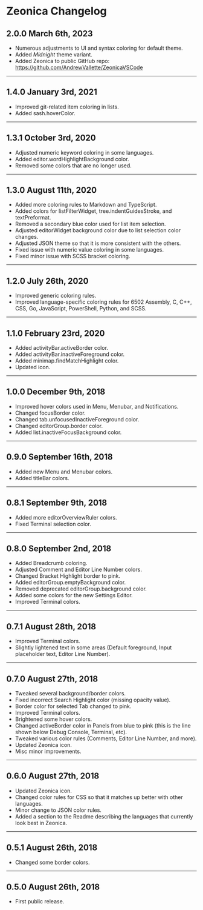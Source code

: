 # **Zeonica** Changelog

## **2.0.0** March 6th, 2023

- Numerous adjustments to UI and syntax coloring for default theme.
- Added *Midnight* theme variant.
- Added Zeonica to public GitHub repo: https://github.com/AndrewVallette/ZeonicaVSCode

---

## **1.4.0** January 3rd, 2021

- Improved git-related item coloring in lists.
- Added sash.hoverColor.

---

## **1.3.1** October 3rd, 2020

- Adjusted numeric keyword coloring in some languages.
- Added editor.wordHighlightBackground color.
- Removed some colors that are no longer used.

---

## **1.3.0** August 11th, 2020

- Added more coloring rules to Markdown and TypeScript.
- Added colors for listFilterWidget, tree.indentGuidesStroke, and textPreformat.
- Removed a secondary blue color used for list item selection.
- Adjusted editorWidget background color due to list selection color changes.
- Adjusted JSON theme so that it is more consistent with the others.
- Fixed issue with numeric value coloring in some languages.
- Fixed minor issue with SCSS bracket coloring.

---

## **1.2.0** July 26th, 2020

- Improved generic coloring rules.
- Improved language-specific coloring rules for 6502 Assembly, C, C++, CSS, Go, JavaScript, PowerShell, Python, and SCSS.

---

## **1.1.0** February 23rd, 2020

- Added activityBar.activeBorder color.
- Added activityBar.inactiveForeground color.
- Added minimap.findMatchHighlight color.
- Updated icon.

---

## **1.0.0** December 9th, 2018

- Improved hover colors used in Menu, Menubar, and Notifications.
- Changed focusBorder color.
- Changed tab.unfocusedInactiveForeground color.
- Changed editorGroup.border color.
- Added list.inactiveFocusBackground color.

---

## **0.9.0** September 16th, 2018

- Added new Menu and Menubar colors.
- Added titleBar colors.

---

## **0.8.1** September 9th, 2018

- Added more editorOverviewRuler colors.
- Fixed Terminal selection color.

---

## **0.8.0** September 2nd, 2018

- Added Breadcrumb coloring.
- Adjusted Comment and Editor Line Number colors.
- Changed Bracket Highlight border to pink.
- Added editorGroup.emptyBackground color.
- Removed deprecated editorGroup.background color.
- Added some colors for the new Settings Editor.
- Improved Terminal colors.

---

## **0.7.1** August 28th, 2018

- Improved Terminal colors.
- Slightly lightened text in some areas (Default foreground, Input placeholder text, Editor Line Number).

---

## **0.7.0** August 27th, 2018

- Tweaked several background/border colors.
- Fixed incorrect Search Highlight color (missing opacity value).
- Border color for selected Tab changed to pink.
- Improved Terminal colors.
- Brightened some hover colors.
- Changed activeBorder color in Panels from blue to pink (this is the line shown below Debug Console, Terminal, etc).
- Tweaked various color rules (Comments, Editor Line Number, and more).
- Updated Zeonica icon.
- Misc minor improvements.

---

## **0.6.0** August 27th, 2018

- Updated Zeonica icon.
- Changed color rules for CSS so that it matches up better with other languages.
- Minor change to JSON color rules.
- Added a section to the Readme describing the languages that currently look best in Zeonica.

---

## **0.5.1** August 26th, 2018

- Changed some border colors.

---

## **0.5.0** August 26th, 2018

- First public release.
